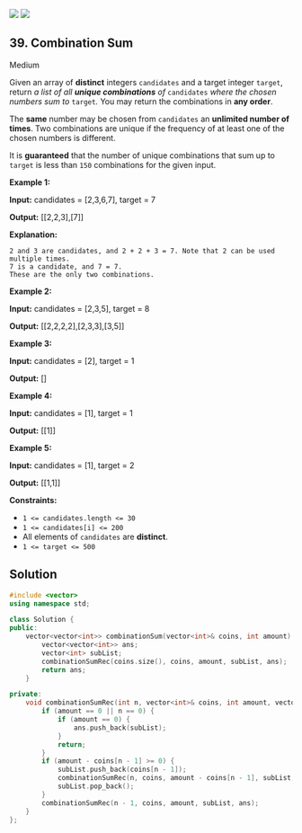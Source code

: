 [![](https://img.shields.io/github/stars/LeetCode-in-Cpp/LeetCode-in-Cpp?label=Stars&style=flat-square)](https://github.com/LeetCode-in-Cpp/LeetCode-in-Cpp)
[![](https://img.shields.io/github/forks/LeetCode-in-Cpp/LeetCode-in-Cpp?label=Fork%20me%20on%20GitHub%20&style=flat-square)](https://github.com/LeetCode-in-Cpp/LeetCode-in-Cpp/fork)

## 39\. Combination Sum

Medium

Given an array of **distinct** integers `candidates` and a target integer `target`, return _a list of all **unique combinations** of_ `candidates` _where the chosen numbers sum to_ `target`_._ You may return the combinations in **any order**.

The **same** number may be chosen from `candidates` an **unlimited number of times**. Two combinations are unique if the frequency of at least one of the chosen numbers is different.

It is **guaranteed** that the number of unique combinations that sum up to `target` is less than `150` combinations for the given input.

**Example 1:**

**Input:** candidates = [2,3,6,7], target = 7

**Output:** [[2,2,3],[7]]

**Explanation:**

    2 and 3 are candidates, and 2 + 2 + 3 = 7. Note that 2 can be used multiple times.
    7 is a candidate, and 7 = 7.
    These are the only two combinations. 

**Example 2:**

**Input:** candidates = [2,3,5], target = 8

**Output:** [[2,2,2,2],[2,3,3],[3,5]] 

**Example 3:**

**Input:** candidates = [2], target = 1

**Output:** [] 

**Example 4:**

**Input:** candidates = [1], target = 1

**Output:** [[1]] 

**Example 5:**

**Input:** candidates = [1], target = 2

**Output:** [[1,1]] 

**Constraints:**

*   `1 <= candidates.length <= 30`
*   `1 <= candidates[i] <= 200`
*   All elements of `candidates` are **distinct**.
*   `1 <= target <= 500`

## Solution

```cpp
#include <vector>
using namespace std;

class Solution {
public:
    vector<vector<int>> combinationSum(vector<int>& coins, int amount) {
        vector<vector<int>> ans;
        vector<int> subList;
        combinationSumRec(coins.size(), coins, amount, subList, ans);
        return ans;
    }

private:
    void combinationSumRec(int n, vector<int>& coins, int amount, vector<int>& subList, vector<vector<int>>& ans) {
        if (amount == 0 || n == 0) {
            if (amount == 0) {
                ans.push_back(subList);
            }
            return;
        }
        if (amount - coins[n - 1] >= 0) {
            subList.push_back(coins[n - 1]);
            combinationSumRec(n, coins, amount - coins[n - 1], subList, ans);
            subList.pop_back();
        }
        combinationSumRec(n - 1, coins, amount, subList, ans);
    }
};
```